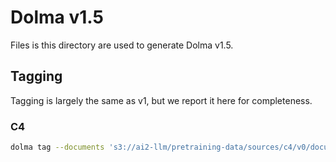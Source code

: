 # Dolma v1.5

Files is this directory are used to generate Dolma v1.5.

## Tagging

Tagging is largely the same as v1, but we report it here for completeness.

### C4

```bash
dolma tag --documents 's3://ai2-llm/pretraining-data/sources/c4/v0/documents/train/*.gz' --taggers pii_regex_with_counts_v2 --processes 188
```
